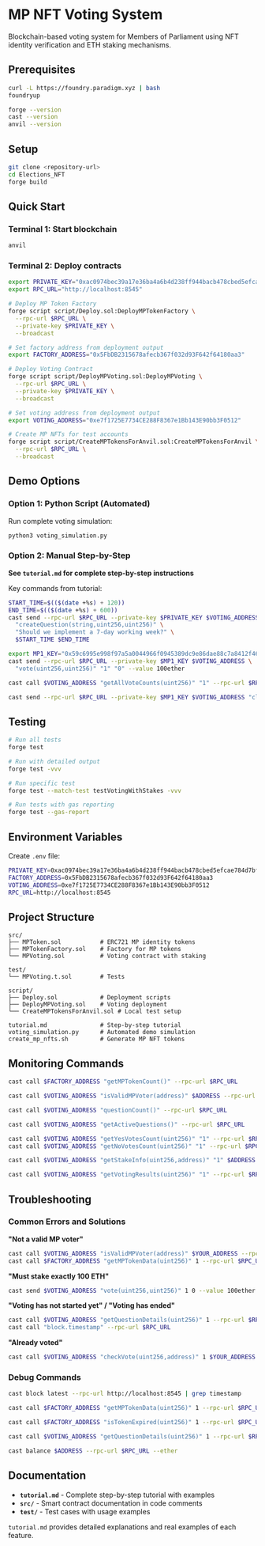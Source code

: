 # MP NFT Voting System

Blockchain-based voting system for Members of Parliament using NFT identity verification and ETH staking mechanisms.


## Prerequisites

```bash
curl -L https://foundry.paradigm.xyz | bash
foundryup

forge --version
cast --version
anvil --version
```

## Setup

```bash
git clone <repository-url>
cd Elections_NFT
forge build
```

## Quick Start

### Terminal 1: Start blockchain
```bash
anvil
```

### Terminal 2: Deploy contracts
```bash
export PRIVATE_KEY="0xac0974bec39a17e36ba4a6b4d238ff944bacb478cbed5efcae784d7bf4f2ff80"
export RPC_URL="http://localhost:8545"

# Deploy MP Token Factory
forge script script/Deploy.sol:DeployMPTokenFactory \
  --rpc-url $RPC_URL \
  --private-key $PRIVATE_KEY \
  --broadcast

# Set factory address from deployment output
export FACTORY_ADDRESS="0x5FbDB2315678afecb367f032d93F642f64180aa3"

# Deploy Voting Contract
forge script script/DeployMPVoting.sol:DeployMPVoting \
  --rpc-url $RPC_URL \
  --private-key $PRIVATE_KEY \
  --broadcast

# Set voting address from deployment output
export VOTING_ADDRESS="0xe7f1725E7734CE288F8367e1Bb143E90bb3F0512"

# Create MP NFTs for test accounts
forge script script/CreateMPTokensForAnvil.sol:CreateMPTokensForAnvil \
  --rpc-url $RPC_URL \
  --broadcast
```

## Demo Options

### Option 1: Python Script (Automated)
Run complete voting simulation:
```bash
python3 voting_simulation.py
```

### Option 2: Manual Step-by-Step
**See `tutorial.md` for complete step-by-step instructions**

Key commands from tutorial:

```bash
START_TIME=$(($(date +%s) + 120))
END_TIME=$(($(date +%s) + 600))
cast send --rpc-url $RPC_URL --private-key $PRIVATE_KEY $VOTING_ADDRESS \
  "createQuestion(string,uint256,uint256)" \
  "Should we implement a 7-day working week?" \
  $START_TIME $END_TIME

export MP1_KEY="0x59c6995e998f97a5a0044966f0945389dc9e86dae88c7a8412f4603b6b78690d"
cast send --rpc-url $RPC_URL --private-key $MP1_KEY $VOTING_ADDRESS \
  "vote(uint256,uint256)" "1" "0" --value 100ether

cast call $VOTING_ADDRESS "getAllVoteCounts(uint256)" "1" --rpc-url $RPC_URL

cast send --rpc-url $RPC_URL --private-key $MP1_KEY $VOTING_ADDRESS "claimStake(uint256)" "1"
```

## Testing

```bash
# Run all tests
forge test

# Run with detailed output
forge test -vvv

# Run specific test
forge test --match-test testVotingWithStakes -vvv

# Run tests with gas reporting
forge test --gas-report
```

## Environment Variables

Create `.env` file:
```bash
PRIVATE_KEY=0xac0974bec39a17e36ba4a6b4d238ff944bacb478cbed5efcae784d7bf4f2ff80
FACTORY_ADDRESS=0x5FbDB2315678afecb367f032d93F642f64180aa3
VOTING_ADDRESS=0xe7f1725E7734CE288F8367e1Bb143E90bb3F0512
RPC_URL=http://localhost:8545
```

## Project Structure

```
src/
├── MPToken.sol           # ERC721 MP identity tokens
├── MPTokenFactory.sol    # Factory for MP tokens  
└── MPVoting.sol          # Voting contract with staking

test/
└── MPVoting.t.sol        # Tests

script/
├── Deploy.sol            # Deployment scripts
├── DeployMPVoting.sol    # Voting deployment
└── CreateMPTokensForAnvil.sol # Local test setup

tutorial.md               # Step-by-step tutorial
voting_simulation.py      # Automated demo simulation
create_mp_nfts.sh         # Generate MP NFT tokens
```


## Monitoring Commands

```bash
cast call $FACTORY_ADDRESS "getMPTokenCount()" --rpc-url $RPC_URL

cast call $VOTING_ADDRESS "isValidMPVoter(address)" $ADDRESS --rpc-url $RPC_URL

cast call $VOTING_ADDRESS "questionCount()" --rpc-url $RPC_URL

cast call $VOTING_ADDRESS "getActiveQuestions()" --rpc-url $RPC_URL

cast call $VOTING_ADDRESS "getYesVotesCount(uint256)" "1" --rpc-url $RPC_URL
cast call $VOTING_ADDRESS "getNoVotesCount(uint256)" "1" --rpc-url $RPC_URL

cast call $VOTING_ADDRESS "getStakeInfo(uint256,address)" "1" $ADDRESS --rpc-url $RPC_URL

cast call $VOTING_ADDRESS "getVotingResults(uint256)" "1" --rpc-url $RPC_URL
```

## Troubleshooting

### Common Errors and Solutions

**"Not a valid MP voter"**
```bash
cast call $VOTING_ADDRESS "isValidMPVoter(address)" $YOUR_ADDRESS --rpc-url $RPC_URL
cast call $FACTORY_ADDRESS "getMPTokenData(uint256)" 1 --rpc-url $RPC_URL
```

**"Must stake exactly 100 ETH"**
```bash
cast send $VOTING_ADDRESS "vote(uint256,uint256)" 1 0 --value 100ether --private-key $KEY --rpc-url $RPC_URL
```

**"Voting has not started yet" / "Voting has ended"**
```bash
cast call $VOTING_ADDRESS "getQuestionDetails(uint256)" 1 --rpc-url $RPC_URL
cast call "block.timestamp" --rpc-url $RPC_URL
```

**"Already voted"**
```bash
cast call $VOTING_ADDRESS "checkVote(uint256,address)" 1 $YOUR_ADDRESS --rpc-url $RPC_URL
```

### Debug Commands

```bash
cast block latest --rpc-url http://localhost:8545 | grep timestamp

cast call $FACTORY_ADDRESS "getMPTokenData(uint256)" 1 --rpc-url $RPC_URL

cast call $FACTORY_ADDRESS "isTokenExpired(uint256)" 1 --rpc-url $RPC_URL

cast call $VOTING_ADDRESS "getQuestionDetails(uint256)" 1 --rpc-url $RPC_URL

cast balance $ADDRESS --rpc-url $RPC_URL --ether
```

## Documentation

- **`tutorial.md`** - Complete step-by-step tutorial with examples
- **`src/`** - Smart contract documentation in code comments
- **`test/`** - Test cases with usage examples

`tutorial.md` provides detailed explanations and real examples of each feature.
